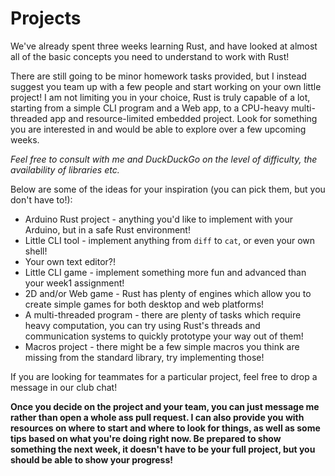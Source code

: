 # Projects

We've already spent three weeks learning Rust, and have looked at almost
all of the basic concepts you need to understand to work with Rust!

There are still going to be minor homework tasks provided, but I instead
suggest you team up with a few people and start working on your own little
project! I am not limiting you in your choice, Rust is truly capable of a lot,
starting from a simple CLI program and a Web app, to a CPU-heavy multi-threaded
app and resource-limited embedded project. Look for something you are interested
in and would be able to explore over a few upcoming weeks.

*Feel free to consult with me and DuckDuckGo on the level 
of difficulty, the availability of libraries etc.*

Below are some of the ideas for your inspiration (you can pick them, but you
don't have to!):

* Arduino Rust project - anything you'd like to implement with your Arduino,
but in a safe Rust environment!
* Little CLI tool - implement anything from `diff` to `cat`, or even your own shell!
* Your own text editor?!
* Little CLI game - implement something more fun and advanced than your week1 assignment!
* 2D and/or Web game - Rust has plenty of engines which allow you to create simple games
for both desktop and web platforms!
* A multi-threaded program - there are plenty of tasks which require heavy computation,
you can try using Rust's threads and communication systems to quickly prototype your
way out of them!
* Macros project - there might be a few simple macros you think are missing from the
standard library, try implementing those!

If you are looking for teammates for a particular project, feel free to drop
a message in our club chat!

**Once you decide on the project and your team, you can just message me rather
than open a whole ass pull request. I can also provide you with resources
on where to start and where to look for things, as well as some tips based
on what you're doing right now. Be prepared to show something the next week,
it doesn't have to be your full project, but you should be able to show
your progress!**
